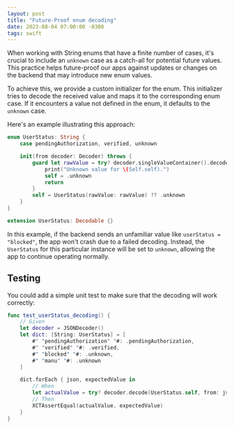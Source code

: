 ```yaml
---
layout: post
title: "Future-Proof enum decoding"
date: 2023-08-04 07:00:00 -0300
tags: swift
---
```


When working with String enums that have a finite number of cases, it's crucial to include an `unknown` case as a catch-all for potential future values. This practice helps future-proof our apps against updates or changes on the backend that may introduce new enum values.

To achieve this, we provide a custom initializer for the enum. This initializer tries to decode the received value and maps it to the corresponding enum case. If it encounters a value not defined in the enum, it defaults to the `unknown` case.

Here's an example illustrating this approach:

```swift
enum UserStatus: String {
    case pendingAuthorization, verified, unknown

    init(from decoder: Decoder) throws {
        guard let rawValue = try? decoder.singleValueContainer().decode(String.self) else {
            print("Unknown value for \(Self.self).")
            self = .unknown
            return
        }
        self = UserStatus(rawValue: rawValue) ?? .unknown
    }
}

extension UserStatus: Decodable {}
```

In this example, if the backend sends an unfamiliar value like `userStatus = "blocked"`, the app won't crash due to a failed decoding. Instead, the `UserStatus` for this particular instance will be set to `unknown`, allowing the app to continue operating normally.

## Testing
You could add a simple unit test to make sure that the decoding will work correctly:

```swift
func test_userStatus_decoding() {
    // Given
    let decoder = JSONDecoder()
    let dict: [String: UserStatus] = [
        #" "pendingAuthorization" "#: .pendingAuthorization,
        #" "verified" "#: .verified,
        #" "blocked" "#: .unknown,
        #" "manu" "#: .unknown
    ]

    dict.forEach { json, expectedValue in
        // When
        let actualValue = try? decoder.decode(UserStatus.self, from: json.data(using: .utf8)!)
        // Then
        XCTAssertEqual(actualValue, expectedValue)
    }
}
```